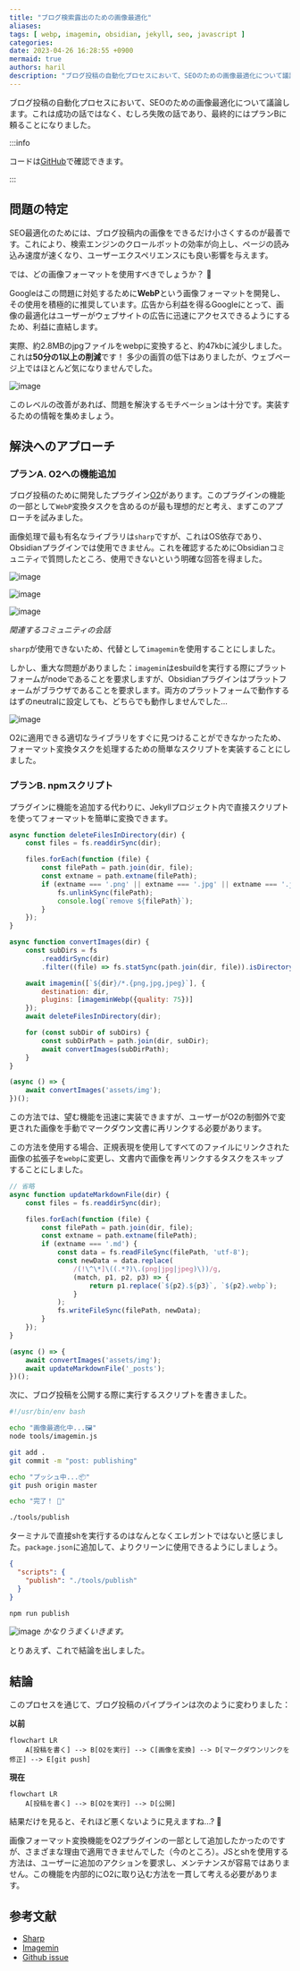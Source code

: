 ```yaml
---
title: "ブログ検索露出のための画像最適化"
aliases:
tags: [ webp, imagemin, obsidian, jekyll, seo, javascript ]
categories:
date: 2023-04-26 16:28:55 +0900
mermaid: true
authors: haril
description: "ブログ投稿の自動化プロセスにおいて、SEOのための画像最適化について議論します。これは成功の話ではなく、むしろ失敗の話であり、最終的にはプランBに頼ることになりました。"
---
```


ブログ投稿の自動化プロセスにおいて、SEOのための画像最適化について議論します。これは成功の話ではなく、むしろ失敗の話であり、最終的にはプランBに頼ることになりました。

:::info

コードは[GitHub](https://github.com/songkg7/songkg7.github.io-legacy/blob/master/tools/imagemin.js)で確認できます。

:::

## 問題の特定

SEO最適化のためには、ブログ投稿内の画像をできるだけ小さくするのが最善です。これにより、検索エンジンのクロールボットの効率が向上し、ページの読み込み速度が速くなり、ユーザーエクスペリエンスにも良い影響を与えます。

では、どの画像フォーマットを使用すべきでしょうか？ 🤔

Googleはこの問題に対処するために**WebP**という画像フォーマットを開発し、その使用を積極的に推奨しています。広告から利益を得るGoogleにとって、画像の最適化はユーザーがウェブサイトの広告に迅速にアクセスできるようにするため、利益に直結します。

実際、約2.8MBのjpgファイルをwebpに変換すると、約47kbに減少しました。これは**50分の1以上の削減**です！ 多少の画質の低下はありましたが、ウェブページ上ではほとんど気になりませんでした。

![image](./1.webp)

このレベルの改善があれば、問題を解決するモチベーションは十分です。実装するための情報を集めましょう。

## 解決へのアプローチ

### プランA. O2への機能追加

ブログ投稿のために開発したプラグイン[O2](https://github.com/songkg7/o2)があります。このプラグインの機能の一部として`WebP`変換タスクを含めるのが最も理想的だと考え、まずこのアプローチを試みました。

画像処理で最も有名なライブラリは`sharp`ですが、これはOS依存であり、Obsidianプラグインでは使用できません。これを確認するためにObsidianコミュニティで質問したところ、使用できないという明確な回答を得ました。

![image](./Pasted-image-20230418152006.webp)

![image](./Pasted-image-20230418152135.webp)

![image](./Pasted-image-20230418152325.webp)

_関連するコミュニティの会話_

`sharp`が使用できないため、代替として`imagemin`を使用することにしました。

しかし、重大な問題がありました：`imagemin`はesbuildを実行する際にプラットフォームがnodeであることを要求しますが、Obsidianプラグインはプラットフォームがブラウザであることを要求します。両方のプラットフォームで動作するはずのneutralに設定しても、どちらでも動作しませんでした...

![image](./Pasted-image-20230418173447.webp)

O2に適用できる適切なライブラリをすぐに見つけることができなかったため、フォーマット変換タスクを処理するための簡単なスクリプトを実装することにしました。

### プランB. npmスクリプト

プラグインに機能を追加する代わりに、Jekyllプロジェクト内で直接スクリプトを使ってフォーマットを簡単に変換できます。

```javascript
async function deleteFilesInDirectory(dir) {
    const files = fs.readdirSync(dir);

    files.forEach(function (file) {
        const filePath = path.join(dir, file);
        const extname = path.extname(filePath);
        if (extname === '.png' || extname === '.jpg' || extname === '.jpeg') {
            fs.unlinkSync(filePath);
            console.log(`remove ${filePath}`);
        }
    });
}

async function convertImages(dir) {
    const subDirs = fs
        .readdirSync(dir)
        .filter((file) => fs.statSync(path.join(dir, file)).isDirectory());

    await imagemin([`${dir}/*.{png,jpg,jpeg}`], {
        destination: dir,
        plugins: [imageminWebp({quality: 75})]
    });
    await deleteFilesInDirectory(dir);

    for (const subDir of subDirs) {
        const subDirPath = path.join(dir, subDir);
        await convertImages(subDirPath);
    }
}

(async () => {
    await convertImages('assets/img');
})();
```

この方法では、望む機能を迅速に実装できますが、ユーザーがO2の制御外で変更された画像を手動でマークダウン文書に再リンクする必要があります。

この方法を使用する場合、正規表現を使用してすべてのファイルにリンクされた画像の拡張子を`webp`に変更し、文書内で画像を再リンクするタスクをスキップすることにしました。

```javascript
// 省略
async function updateMarkdownFile(dir) {
    const files = fs.readdirSync(dir);

    files.forEach(function (file) {
        const filePath = path.join(dir, file);
        const extname = path.extname(filePath);
        if (extname === '.md') {
            const data = fs.readFileSync(filePath, 'utf-8');
            const newData = data.replace(
                /(!\^\*]\((.*?)\.(png|jpg|jpeg)\))/g,
                (match, p1, p2, p3) => {
                    return p1.replace(`${p2}.${p3}`, `${p2}.webp`);
                }
            );
            fs.writeFileSync(filePath, newData);
        }
    });
}

(async () => {
    await convertImages('assets/img');
    await updateMarkdownFile('_posts');
})();
```

次に、ブログ投稿を公開する際に実行するスクリプトを書きました。

```bash
#!/usr/bin/env bash

echo "画像最適化中...🖼️"
node tools/imagemin.js

git add .
git commit -m "post: publishing"

echo "プッシュ中...📦"
git push origin master

echo "完了！ 🎉"
```

```bash
./tools/publish
```

ターミナルで直接shを実行するのはなんとなくエレガントではないと感じました。`package.json`に追加して、よりクリーンに使用できるようにしましょう。

```json
{
  "scripts": {
    "publish": "./tools/publish"
  }
}
```

```bash
npm run publish
```

![image](./Pasted-image-20230426164025.webp)
_かなりうまくいきます。_

とりあえず、これで結論を出しました。

## 結論

このプロセスを通じて、ブログ投稿のパイプラインは次のように変わりました：

**以前**

```mermaid
flowchart LR
    A[投稿を書く] --> B[O2を実行] --> C[画像を変換] --> D[マークダウンリンクを修正] --> E[git push]
```

**現在**

```mermaid
flowchart LR
    A[投稿を書く] --> B[O2を実行] --> D[公開]
```

結果だけを見ると、それほど悪くないように見えますね...? 🤔

画像フォーマット変換機能をO2プラグインの一部として追加したかったのですが、さまざまな理由で適用できませんでした（今のところ）。JSとshを使用する方法は、ユーザーに追加のアクションを要求し、メンテナンスが容易ではありません。この機能を内部的にO2に取り込む方法を一貫して考える必要があります。

## 参考文献

- [Sharp](https://sharp.pixelplumbing.com/)
- [Imagemin](https://github.com/imagemin/imagemin)
- [Github issue](https://github.com/songkg7/o2/issues/99)
